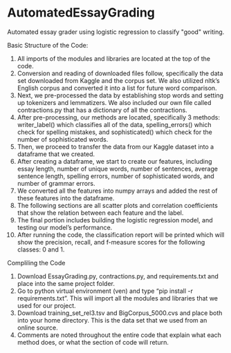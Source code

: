 # AutomatedEssayGrading
Automated essay grader using logistic regression to classify "good" writing.

Basic Structure of the Code:
1. All imports of the modules and libraries are located at the top of the code.
2. Conversion and reading of downloaded files follow, specifically the data set downloaded from Kaggle and the corpus set. We also utilized nltk’s English corpus and converted it into a list for future word comparison.
3. Next, we pre-processed the data by establishing stop words and setting up tokenizers and lemmatizers. We also included our own file called contractions.py that has a dictionary of all the contractions.
4. After pre-processing, our methods are located, specifically 3 methods: writer_label() which classifies all of the data, spelling_errors() which check for spelling mistakes, and sophisticated() which check for the number of sophisticated words.
5. Then, we proceed to transfer the data from our Kaggle dataset into a dataframe that we created.
6. After creating a dataframe, we start to create our features, including essay length, number of unique words, number of sentences, average sentence length, spelling errors, number of sophisticated words, and number of grammar errors.
7. We converted all the features into numpy arrays and added the rest of these features into the dataframe.
8. The following sections are all scatter plots and correlation coefficients that show the relation between each feature and the label.
9. The final portion includes building the logistic regression model, and testing our model’s performance. 
10.  After running the code, the classification report will be printed which will show the precision, recall, and f-measure scores for the following classes: 0 and 1.

Compliling the Code
1. Download EssayGrading.py, contractions.py, and requirements.txt and place into the same project folder.
2. Go to python virtual environment (ven) and type “pip install -r requirements.txt”. This will import all the modules and libraries that we used for our project.
3. Download training_set_rel3.tsv and BigCorpus_5000.cvs and place both into your home directory. This is the data set that we used from an online source.
4. Comments are noted throughout the entire code that explain what each method does, or what the section of code will return.

